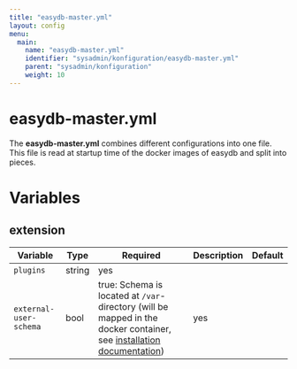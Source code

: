 ```yaml
---
title: "easydb-master.yml"
layout: config
menu:
  main:
    name: "easydb-master.yml"
    identifier: "sysadmin/konfiguration/easydb-master.yml"
    parent: "sysadmin/konfiguration"
    weight: 10
---
```


# easydb-master.yml

The **easydb-master.yml** combines different configurations into one file. This file is read at startup time of the docker images of easydb and split into pieces.


# Variables

## extension 

| Variable | Type | Required | Description | Default |
|----------|------|----------|-------------|---------|
| `plugins` | string | yes | | |
| `external-user-schema` | bool | true: Schema is located at `/var`-directory (will be mapped in the docker container, see [installation documentation](/en/sysadmin/installation)) | yes |